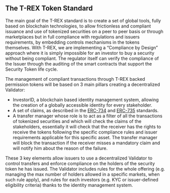 ## The T-REX Token Standard

The main goal of the T-REX standard is to create a set of global tools, fully based on blockchain technologies, to allow frictionless and 
compliant issuance and use of tokenized securities on a peer to peer basis or through marketplaces but in full compliance with regulations 
and issuers requirements, by embedding controls mechanisms in the tokens themselves. With T-REX, we are implementing a “Compliance by 
Design” approach where it is simply impossible for an investor to buy a security without being compliant. The regulator itself can verify 
the compliance of the Issuer through the auditing of the smart contracts that support the Security Token life cycle.

The management of compliant transactions through T-REX backed permission tokens will be based on 3 main pillars creating a decentralized 
Validator: 

- InvestorID, a blockchain based identity management system, allowing the creation of a globally accessible identity for every stakeholder. 
- A set of claims, as described in the [ERC-734](https://github.com/ethereum/EIPs/issues/734) and 
[ERC-735](https://github.com/ethereum/EIPs/issues/735) standards.
- A transfer manager whose role is to act as a filter of all the transactions of tokenized securities and which will check the 
claims of the stakeholders, essentially it will check that the receiver has the rights to receive the tokens following the specific 
compliance rules and issuer requirements applicable for this specific asset. The transfer manager will block the transaction if the 
receiver misses a mandatory claim and will notify him about the reason of the failure. 

These 3 key elements allow issuers to use a decentralized Validator to control transfers and enforce compliance on the holders of the 
security token he has issued. The Validator includes rules for the whole offering (e.g. managing the max number of holders allowed in a 
specific markets, when such rule apply), and rules for each investors (e.g. KYC or issuer-defined eligibility criteria) thanks to the 
identity management system.
